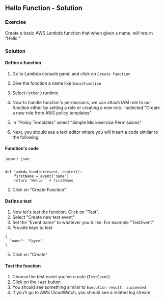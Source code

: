 ## Hello Function - Solution

### Exercise

Create a basic AWS Lambda function that when given a name, will return "Hello <NAME>"

### Solution

#### Define a function

1. Go to Lambda console panel and click on `Create function`
  1. Give the function a name like `BasicFunction`
  2. Select `Python3` runtime
  3. Now to handle function's permissions, we can attach IAM role to our function either by setting a role or creating a new role. I selected "Create a new role from AWS policy templates"
  4. In "Policy Templates" select "Simple Microservice Permissions"

1. Next, you should see a text editor where you will insert a code similar to the following

#### Function's code
```
import json


def lambda_handler(event, context):
    firstName = event['name']
    return 'Hello ' + firstName
```
2. Click on "Create Function"

#### Define a test

1. Now let's test the function. Click on "Test".
2. Select "Create new test event"
3. Set the "Event name" to whatever you'd like. For example "TestEvent"
4. Provide keys to test

```
{
  "name": 'Spyro'
}
```
5. Click on "Create"

#### Test the function

1. Choose the test event you've create (`TestEvent`)
2. Click on the `Test` button
3. You should see something similar to `Execution result: succeeded`
4. If you'll go to AWS CloudWatch, you should see a related log stream 
